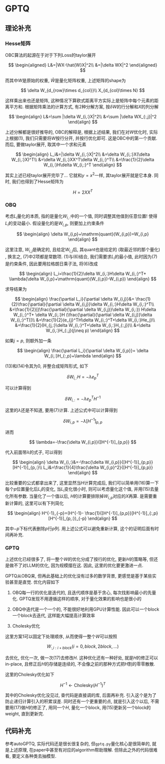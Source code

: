 # GPTQ

## 理论补充

### Hesse矩阵

OBC算法的起源在于对于下列Loss的taylor展开

$$
\begin{aligned}
L&=|WX-\hat{W}X|^2\\
&=|\delta WX|^2
\end{aligned}
$$

而其中$W$是原始的权重, $\hat{W}$是量化矩阵权重, 上述矩阵的shape为

$$
\delta W_{d_{row}\times d_{col}}\\
X_{d_{col}\times N}
$$

这样乘出来也还是矩阵, 这种情况下算欧式距离平方实际上是矩阵中每个元素的距离平方和. 根据矩阵乘法的计算方式, 有2种分解方案, 按$\delta W$的行分解和$X$的列分解

$$
\begin{align}
L&=\sum |\delta W_{i,:}X|^2\\
&=\sum |\delta WX_{:,j}|^2
\end{align}
$$

上述分解都是很好推导的, OBC的解释是, 根据上述结果, 我们在对$W$优化时, 实际上根据(1), 我们只需要将$W$按行分开, 并按行优化即可. 这是OBC中的第一个贡献. 而后, 要做taylor展开, 取其中一个求和元素

$$
\begin{align}
L_i&=|\delta W_{i,:}X|^2\\
&=\delta W_{i,:}X(\delta W_{i,:}X)^T\\
&=\delta W_{i,:}XX^T\delta W_{i,:}^T\\
&=\frac{1}{2}\delta W_{i,:}H\delta W_{i,:}^T
\end{align}
$$

其实上述已经taylor展开完毕了... 它就和$y=x^2$一样, 其taylor展开就是它本身. 同时, 我们也得到了Hesse矩阵为

$$
H=2XX^T
$$

### OBQ

考虑$L_i$量化的本质, 指的是量化$W_{i,:}$中的一个值, 同时调整其他值到任意位置! 使得$L_i$的变动最小. 假设量化的是$W_{i,p}$, 则要加上约束条件

$$
\begin{align}
\delta W_{i,p}+\mathrm{quant}(W_{i,p})=W_{i,p}
\end{align}
$$

这里注意, $W_{i,j}$是确定的, 且给定$W_{i,j}$后, 其quant也是给定的 (取最近邻的那个量化) , 换言之, (7)中2项都是常数项. (1)与(6)结合, 我们需要求$L_{i}$的最小值, 此时因为(7)是约束条件, 因此要用拉格朗日乘子法, 将(6)改成

$$
\begin{align}
L_i=\frac{1}{2}\delta W_{i,:}H\delta W_{i,:}^T+
\lambda(\delta W_{i,p}+\mathrm{quant}(W_{i,p})-W_{i,p})
\end{align}
$$

求导结果为

$$
\begin{align}
\frac{\partial L_i}{\partial \delta W_{i,j}}&=
\frac{1}{2}\frac{\partial}{\partial \delta W_{i,j}}\delta W_{i,:}H\delta W_{i,:}^T\\
&=\frac{1}{2}[(\frac{\partial}{\partial \delta W_{i,j}}\delta W_{i,:})
H\delta W_{i,:}^T+
\delta W_{i,:}H
(\frac{\partial}{\partial \delta W_{i,j}}\delta W_{i,:}^T)]\\
&=\frac{1}{2}(e_{j}^TH\delta W_{i,:}^T+\delta W_{i,:}He_j)\\
&=\frac{1}{2}(H_{j,:}\delta W_{i,:}^T+\delta W_{i,:}H_{:,j})\\
&=\delta W_{i,:}H_{:,j}(j\neq p)
\end{align}
$$

如果$j=p$, 则额外加一条

$$
\begin{align}
\frac{\partial L_i}{\partial \delta W_{i,p}}=
\delta W_{i,:}H_{:,p}+\lambda
\end{align}
$$

(13)和(14)令其为0, 并整合成矩阵形式, 如下

$$
\delta W_{i,:}H=-\lambda e_p^T
$$

可以计算得到

$$
\delta W_{i,:}=-\lambda e_p^TH^{-1}
$$

这里的$\lambda$还是不知道, 要用(7)计算. 上述公式中可以计算得到

$$
\delta W_{i,p}=-\lambda [H^{-1}]_{p,p}
$$

进而

$$
\lambda=-\frac{\delta W_{i,p}}{[H^{-1}]_{p,p}}
$$

代入前面带$\lambda$的式子, 可以得到

$$
\begin{align}
\delta W_{i,:}&=-\frac{\delta W_{i,p}}{[H^{-1}]_{p,p}}[H^{-1}]_{p,:}\\
L_i&=\frac{1}{4}\frac{\delta W_{i,p}^2}{[H^{-1}]_{p,p}}
\end{align}
$$

比较重要的公式都拿出来了, 这里显然当$H$计算完成后, 我们可以简单用(16)算一下每个$p$位置量化后$L_i$的变化, 当$L_{i}$变化很小时, 则可以考虑量化这个值, 并用(15)去量化所有参数. 当量化了一个值以后, $H$的计算要排除掉$W_{i,p}$对应的$X$再算. 是需要重新计算的, 这里可以有下列简化

$$
\begin{align}
H^{-1}_{-p}=(H^{-1}-
\frac{1}{[H^{-1}]_{p,p}}[H^{-1}]_{:,p}[H^{-1}]_{p,:})_{-p}
\end{align}
$$

其中$-p$下标代表删除$p$行$p$列. 用上述公式可以避免重新计算, 这个的证明后面有时间再补充.

### GPTQ

上述优化已经很多了, 将一整个$W$的优化分成了按行的优化, 更新$H$的策略等, 但还是做不了对LLM的优化, 因为规模摆在这. 因此, 这里的优化要更激进一点.

GPTQ从OBQ来, 但再此基础上的优化没有过多的数学背景, 更感觉是基于某些实验甚至是直觉. 优化内容如下

1. OBQ每一行的优化是迭代的, 且迭代顺序是基于贪心, 每次找影响最小的先量化. GPTQ发现不用遵循这样的顺序, 对于量化效果的影响也是很小的

2. OBQ中迭代是一个一个的, 不能很好地利用GPU计算性能. 因此可以一个block一个block去迭代, 这样能大幅提高计算效率

3. Cholesky优化

这里方案1可以固定下处理顺序, 从而使得一整个$W$可以按照

$$
W_{:,i:i+block}
(i=0,block,2block,...)
$$

去优化, 优化一次, 做一次(17)去修改$H$. 这种优化还有一种好处, 就是$H$的修正可以in-place, 且修正后$H$的存储是连续的, 不会像之前的那种方式把$H$割的零零散散.

这里的Cholesky优化如下

$$
H^{-1}\leftarrow \mathrm{Cholesky}(H^{-1})^T
$$

其中的Cholesky优化没见过, 查代码是直接调的库, 后面再补充. 引入这个是为了防止递归计算引入的积累误差. 同时还有一个更重要的点, 就是引入这个以后, 不需要用(17)做$H$的修正了, 用同一个$H$, 量化一个block, 用(15)更新另一个block的weight, 直到更新完.

## 代码补充

参考autoGPTQ, 实际代码还是很长很复杂的, 但`gptq.py`量化核心是很简单的, 就是上述原理, 在paper中甚至有对应的algorithm帮助理解. 但除此之外的代码很难看, 要定义各种类去抽模型.
